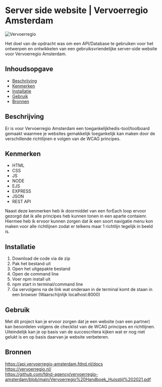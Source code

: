 # Server side website | Vervoerregio Amsterdam

![Vervoerregio](https://user-images.githubusercontent.com/112856287/225363093-c91969be-c031-44b5-a36c-c1d89bee750a.png)

Het doel van de opdracht was om een API/Database te gebruiken voor het ontwerpen en ontwikkelen van een gebruiksvriendelijke server-side website voor Vervoerregio Amsterdam.

## Inhoudsopgave

  * [Beschrijving](#beschrijving)
  * [Kenmerken](#kenmerken)
  * [Installatie](#installatie)
  * [Gebruik](#gebruik)
  * [Bronnen](#bronnen)
  
## Beschrijving

Er is voor Vervoerregio Amsterdam een toegankelijkhedis-tool/toolboard gemaakt waarmee je websites gemakkelijk toegankelijk kan maken door de verschillende richtlijnen e volgen van de WCAG principes.

## Kenmerken

  * HTML
  * CSS
  * JS
  * NODE
  * EJS
  * EXPRESS
  * JSON
  * REST API  
  
Naast deze kenmerken heb ik doormiddel van een forEach loop ervoor gezorgd dat ik alle principes heb kunnen tonen in een aparte contaienr. Hiermee heb ik ervoor kunnen zorgen dat ik een soort navigatie menu kon maken voor alle richtlijnen zodat er telkens maar 1 richtlijn tegelijk in beeld is. 

## Installatie

 1. Download de code via de zip
 2. Pak het bestand uit
 3. Open het uitgepakte bestand
 4. Open de command line
 5. Voer npm install uit
 6. npm start in terminal/command line
 7. Ga vervolgens na de link wat onderaan in de terminal komt de staan in een browser (Waarschijnlijk localhost:8000)

## Gebruik

Met dit project kan je ervoor zorgen dat je een website (van een partner) kan beoordelen volgens de checklist van de WCAG principes en richtlijnen. Uiteindelijk kan je op basis van de succescritera kijken wat er nog niet gelukt is en op basis daarvan je website verbeteren. 

## Bronnen

https://api.vervoerregio-amsterdam.fdnd.nl/docs <br>
https://vervoerregio.nl/ <br>
https://github.com/fdnd-agency/vervoerregio-amsterdam/blob/main/Vervoerregio%20Handboek_Huisstijl%202021.pdf
